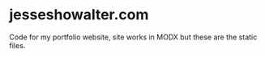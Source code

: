 jesseshowalter.com
==================

Code for my portfolio website, site works in MODX but these are the static files.

